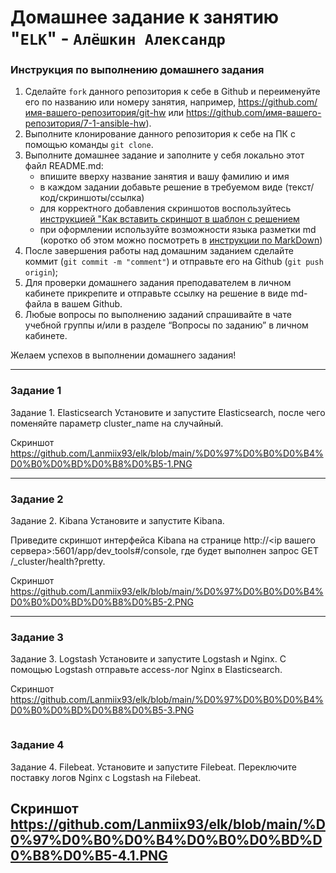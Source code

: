 # Домашнее задание к занятию "`ELK`" - `Алёшкин Александр`


### Инструкция по выполнению домашнего задания

   1. Сделайте `fork` данного репозитория к себе в Github и переименуйте его по названию или номеру занятия, например, https://github.com/имя-вашего-репозитория/git-hw или  https://github.com/имя-вашего-репозитория/7-1-ansible-hw).
   2. Выполните клонирование данного репозитория к себе на ПК с помощью команды `git clone`.
   3. Выполните домашнее задание и заполните у себя локально этот файл README.md:
      - впишите вверху название занятия и вашу фамилию и имя
      - в каждом задании добавьте решение в требуемом виде (текст/код/скриншоты/ссылка)
      - для корректного добавления скриншотов воспользуйтесь [инструкцией "Как вставить скриншот в шаблон с решением](https://github.com/netology-code/sys-pattern-homework/blob/main/screen-instruction.md)
      - при оформлении используйте возможности языка разметки md (коротко об этом можно посмотреть в [инструкции  по MarkDown](https://github.com/netology-code/sys-pattern-homework/blob/main/md-instruction.md))
   4. После завершения работы над домашним заданием сделайте коммит (`git commit -m "comment"`) и отправьте его на Github (`git push origin`);
   5. Для проверки домашнего задания преподавателем в личном кабинете прикрепите и отправьте ссылку на решение в виде md-файла в вашем Github.
   6. Любые вопросы по выполнению заданий спрашивайте в чате учебной группы и/или в разделе “Вопросы по заданию” в личном кабинете.
   
Желаем успехов в выполнении домашнего задания!

---

### Задание 1

Задание 1. Elasticsearch
Установите и запустите Elasticsearch, после чего поменяйте параметр cluster_name на случайный.

Скриншот https://github.com/Lanmiix93/elk/blob/main/%D0%97%D0%B0%D0%B4%D0%B0%D0%BD%D0%B8%D0%B5-1.PNG


---

### Задание 2

Задание 2. Kibana
Установите и запустите Kibana.

Приведите скриншот интерфейса Kibana на странице http://<ip вашего сервера>:5601/app/dev_tools#/console, где будет выполнен запрос GET /_cluster/health?pretty.

Скриншот https://github.com/Lanmiix93/elk/blob/main/%D0%97%D0%B0%D0%B4%D0%B0%D0%BD%D0%B8%D0%B5-2.PNG

---

### Задание 3

Задание 3. Logstash
Установите и запустите Logstash и Nginx. С помощью Logstash отправьте access-лог Nginx в Elasticsearch.

Скриншот https://github.com/Lanmiix93/elk/blob/main/%D0%97%D0%B0%D0%B4%D0%B0%D0%BD%D0%B8%D0%B5-3.PNG

```

```
### Задание 4

Задание 4. Filebeat.
Установите и запустите Filebeat. Переключите поставку логов Nginx с Logstash на Filebeat.

Скриншот https://github.com/Lanmiix93/elk/blob/main/%D0%97%D0%B0%D0%B4%D0%B0%D0%BD%D0%B8%D0%B5-4.1.PNG
---

